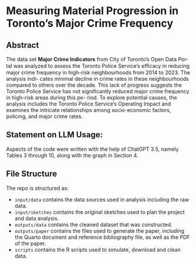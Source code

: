 # Measuring Material Progression in Toronto’s Major Crime Frequency

## Abstract
The data set **Major Crime Indicators** from City of Toronto’s Open Data Por- tal was analyzed to assess the Toronto Police Service’s eﬀicacy in reducing major crime frequency in high-risk neighbourhoods from 2014 to 2023. The analysis indi- cates minimal decline in crime rates in these neighbourhoods compared to others over the decade. This lack of progress suggests the Toronto Police Service has not significantly reduced major crime frequency in high-risk areas during this pe- riod. To explore potential causes, the analysis includes the Toronto Police Service’s Operating Impact and examines the intricate relationships among socio-economic factors, policing, and major crime rates.

## Statement on LLM Usage:
Aspects of the code were written with the help of ChatGPT 3.5, namely Tables 3 through 10, along with the graph in Section 4. 

## File Structure

The repo is structured as:

-   `input/data` contains the data sources used in analysis including the raw data.
-   `input/sketches` contains the original sketches used to plan the project and data analysis.
-   `outputs/data` contains the cleaned dataset that was constructed.
-   `outputs/paper` contains the files used to generate the paper, including the Quarto document and reference bibliography file, as well as the PDF of the paper. 
-   `scripts` contains the R scripts used to simulate, download and clean data.
